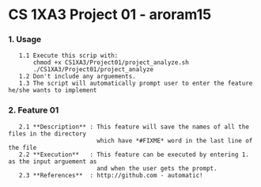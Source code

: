 # CS 1XA3 Project 01 - **aroram15**
### 1. Usage
       1.1 Execute this scrip with:
           chmod +x CS1XA3/Project01/project_analyze.sh
           ./CS1XA3/Project01/project_analyze
       1.2 Don't include any arguements.
       1.3 The script will automatically prompt user to enter the feature he/she wants to implement
       
### 2. Feature 01
       2.1 **Description** : This feature will save the names of all the files in the directory 
                             which have *#FIXME* word in the last line of the file
       2.2 **Execution**   : This feature can be executed by entering 1. as the input arguement as 
                             and when the user gets the prompt.
       2.3 **References**  : http://github.com - automatic!

